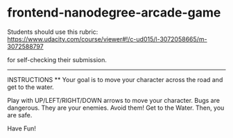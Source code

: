 frontend-nanodegree-arcade-game
===============================

Students should use this rubric: https://www.udacity.com/course/viewer#!/c-ud015/l-3072058665/m-3072588797

for self-checking their submission.

----------
INSTRUCTIONS
** Your goal is to move your character across the road and get to the water. 

Play with UP/LEFT/RIGHT/DOWN arrows to move your character.
Bugs are dangerous. They are your enemies. Avoid them!
Get to the Water. Then, you are safe.

Have Fun!
